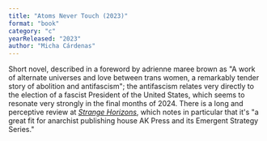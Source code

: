 ```yaml
---
title: "Atoms Never Touch (2023)"
format: "book"
category: "c"
yearReleased: "2023"
author: "Micha Cárdenas"
---
```

Short novel, described in a foreword by adrienne maree brown as "A work of alternate universes and love between trans women, a remarkably tender story of abolition and antifascism&quot;; the antifascism relates very directly to the election of a fascist President of the United States, which seems to resonate very strongly in the final months of 2024. There is a long and perceptive review at _<a href="http://strangehorizons.com/non-fiction/atoms-never-touch-by-micha-cardenas/">
Strange Horizons</a>_, which notes in particular that it's "a great fit for anarchist publishing house AK Press and its Emergent Strategy Series."

